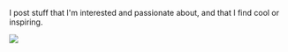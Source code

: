 I post stuff that I'm interested and passionate about, and that I find cool or inspiring.

![](https://cdn.discordapp.com/attachments/1069740328095055914/1258238313597370470/uoib1e97qv531.jpg?ex=66894b7e&is=6687f9fe&hm=24c23518d31dee9339536c2f207e3a77aaeffe1f0e9f219678865d1e55797b42&)
